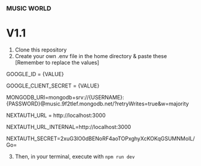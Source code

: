 ### MUSIC WORLD
# V1.1
1. Clone this repository
2. Create your own .env file in the home directory & paste these [Remember to replace the values]


GOOGLE_ID = {VALUE}

GOOGLE_CLIENT_SECRET = {VALUE}

MONGODB_URI=mongodb+srv://{USERNAME}:{PASSWORD}@music.9f2tlef.mongodb.net/?retryWrites=true&w=majority

NEXTAUTH_URL = http://localhost:3000

NEXTAUTH_URL_INTERNAL=http://localhost:3000

NEXTAUTH_SECRET=2xuG3lO0dBENoRF4aoTOPxghyXcKOKqGSUMNMoIL/Go=

3. Then, in your terminal, execute with `npm run dev`